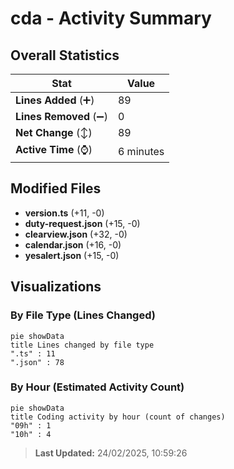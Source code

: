 # cda - Activity Summary 

## Overall Statistics

| Stat                   | Value                                                             |
| ---------------------- | ----------------------------------------------------------------- |
| **Lines Added** (➕)   | 89                                          |
| **Lines Removed** (➖) | 0                                        |
| **Net Change** (↕)    | 89                |
| **Active Time** (⌚)   | 6 minutes |


## Modified Files
- **version.ts** (+11, -0)
- **duty-request.json** (+15, -0)
- **clearview.json** (+32, -0)
- **calendar.json** (+16, -0)
- **yesalert.json** (+15, -0)

## Visualizations

### By File Type (Lines Changed)

```mermaid
pie showData
title Lines changed by file type
".ts" : 11
".json" : 78
```

### By Hour (Estimated Activity Count)

```mermaid
pie showData
title Coding activity by hour (count of changes)
"09h" : 1
"10h" : 4
```


> **Last Updated:** 24/02/2025, 10:59:26